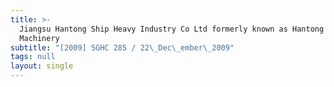 ```yaml
---
title: >-
  Jiangsu Hantong Ship Heavy Industry Co Ltd formerly known as Hantong Ship
  Machinery
subtitle: "[2009] SGHC 285 / 22\_Dec\_ember\_2009"
tags: null
layout: single
---
```


